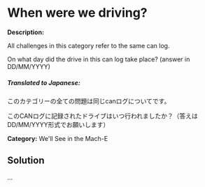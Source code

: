 # When were we driving?

**Description:**

All challenges in this category refer to the same can log.

On what day did the drive in this can log take place? (answer in DD/MM/YYYY)

##### **Translated to Japanese:**
このカテゴリーの全ての問題は同じcanログについてです。

このCANログに記録されたドライブはいつ行われましたか？（答えはDD/MM/YYYY形式でお願いします）

**Category:** We'll See in the Mach-E

## Solution

...
